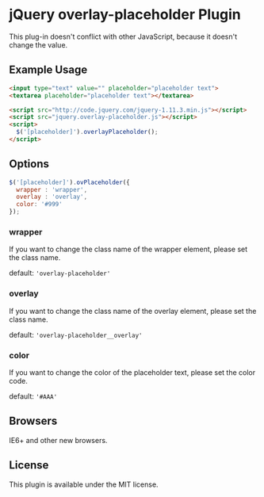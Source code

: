 # jQuery overlay-placeholder Plugin

This plug-in doesn't conflict with other JavaScript, because it doesn't change the value.

## Example Usage

```html
<input type="text" value="" placeholder="placeholder text">
<textarea placeholder="placeholder text"></textarea>

<script src="http://code.jquery.com/jquery-1.11.3.min.js"></script>
<script src="jquery.overlay-placeholder.js"></script>
<script>
  $('[placeholder]').overlayPlaceholder();
</script>
```

## Options

```js
$('[placeholder]').ovPlaceholder({
  wrapper : 'wrapper',
  overlay : 'overlay',
  color: '#999'
});
```

### wrapper

If you want to change the class name of the wrapper element, please set the class name.

default: `'overlay-placeholder'`

### overlay

If you want to change the class name of the overlay element, please set the class name.

default: `'overlay-placeholder__overlay'`

### color

If you want to change the color of the placeholder text, please set the color code.

default: `'#AAA'`

## Browsers

IE6+ and other new browsers.

## License

This plugin is available under the MIT license.

